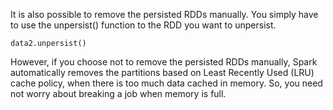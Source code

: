 It is also possible to remove the persisted RDDs manually. You simply have to use the unpersist() function to the RDD you want to unpersist.

`data2.unpersist()`

However, if you choose not to remove the persisted RDDs manually, Spark automatically removes the partitions based on Least Recently Used (LRU) cache policy, when there is too much data cached in memory. So, you need not worry about breaking a job when memory is full.
